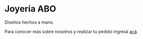 # Joyería ABO

Diseños hechos a mano.


Para conocer más sobre nosotros y realizar tu pedido ingresá [acá](https://mariamtevosyan.github.io/Joyer-a-Abo/).
